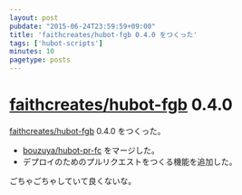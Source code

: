 ```yaml
---
layout: post
pubdate: "2015-06-24T23:59:59+09:00"
title: 'faithcreates/hubot-fgb 0.4.0 をつくった'
tags: ['hubot-scripts']
minutes: 10
pagetype: posts
---
```

# [faithcreates/hubot-fgb][] 0.4.0

[faithcreates/hubot-fgb][] 0.4.0 をつくった。

- [bouzuya/hubot-pr-fc][] をマージした。
- デプロイのためのプルリクエストをつくる機能を追加した。

ごちゃごちゃしていて良くないな。

[bouzuya/hubot-pr-fc]: https://github.com/bouzuya/hubot-pr-fc
[faithcreates/hubot-fgb]: https://github.com/faithcreates/hubot-fgb
